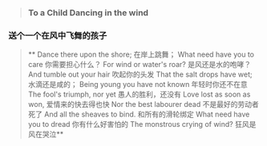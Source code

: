 > ### To a Child Dancing in the wind
### 送个一个在风中飞舞的孩子

> ** Dance there upon the shore;
在岸上跳舞；
What need have you to care 
你需要担心什么？
For wind or water's roar?
是风还是水的咆哮？
And tumble out your hair
吹起你的头发
That the salt drops have wet;
水滴还是咸的；
Being young you have not known
年轻时你还不在意
The fool's triumph, nor yet
愚人的胜利，还没有
Love lost as soon as won,
爱情来的快去得也快
Nor the best labourer dead
不是最好的劳动者死了
And all the sheaves to bind.
和所有的滑轮绑定
What need have you to dread
你有什么好害怕的
The monstrous crying of wind?
狂风是风在哭泣**

